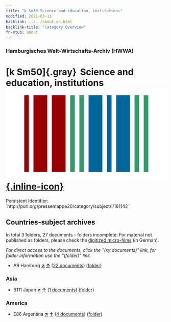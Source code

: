 ```yaml
---
title: "k Sm50 Science and education, institutions"
modified: 2021-03-13
backlink: ../../about.en.html
backlink-title: "Category Overview"
fn-stub: about
---
```


### Hamburgisches Welt-Wirtschafts-Archiv (HWWA)

# [k Sm50]{.gray}&#8201; Science and education, institutions &#160; [![Wikidata](/images/Wikidata-logo.svg "Wikidata"){.inline-icon}](http://www.wikidata.org/entity/Q104700160)

<div class="hint">Persistent Identifier: `http://purl.org/pressemappe20/category/subject/i/181142`</div>







## Countries-subject archives





In total 3 folders, 27 documents - folders incomplete.
For material not published as folders, please check the [digitized micro-films](/film/h1_sh.de.html) (in German).

_For direct access to the documents, click the "(xy documents)" link, for folder information use the "(folder)" link._


- A9 Hamburg [**&nearr;**](../../../geo/i/140905/about.en.html "Hamburg (all folders)") [**&uarr;**](../../../geo/about.en.html#A9 "Country category system") (<a href="https://pm20.zbw.eu/iiifview/folder/sh/140905,181142" title="about: Hamburg : Science and education, institutions" target="_blank">22 documents</a>) ([folder](../../../../folder/sh/1409xx/140905/1811xx/181142/about.en.html))

### Asia

- B111 Japan [**&nearr;**](../../../geo/i/141272/about.en.html "Japan (all folders)") [**&uarr;**](../../../geo/about.en.html#B111 "Country category system") (<a href="https://pm20.zbw.eu/iiifview/folder/sh/141272,181142" title="about: Japan : Science and education, institutions" target="_blank">1 documents</a>) ([folder](../../../../folder/sh/1412xx/141272/1811xx/181142/about.en.html))

### America

- E86 Argentina [**&nearr;**](../../../geo/i/141692/about.en.html "Argentina (all folders)") [**&uarr;**](../../../geo/about.en.html#E86 "Country category system") (<a href="https://pm20.zbw.eu/iiifview/folder/sh/141692,181142" title="about: Argentina : Science and education, institutions" target="_blank">4 documents</a>) ([folder](../../../../folder/sh/1416xx/141692/1811xx/181142/about.en.html))








